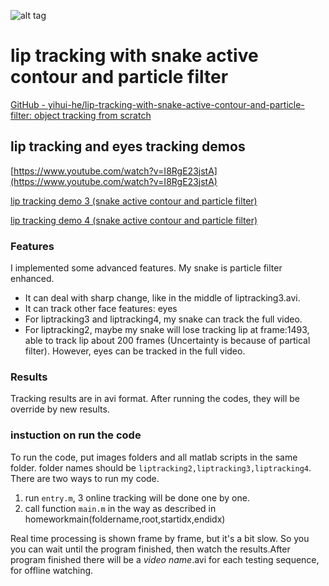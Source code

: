 ![alt tag](https://github.com/yihui-he/proj2/blob/master/pic.png)

# lip tracking with snake active contour and particle filter

[GitHub - yihui-he/lip-tracking-with-snake-active-contour-and-particle-filter: object tracking from scratch](https://github.com/yihui-he/lip-tracking-with-snake-active-contour-and-particle-filter)

## l**ip tracking and eyes tracking demos**

[https://www.youtube.com/watch?v=I8RgE23jstA](https://www.youtube.com/watch?v=I8RgE23jstA)

[lip tracking demo 3 (snake active contour and particle filter)](https://www.youtube.com/watch?v=eLs1CWtxeNA)

[lip tracking demo 4 (snake active contour and particle filter)](https://www.youtube.com/watch?v=_EFEncD310g)

### **Features**

I implemented some advanced features. My snake is particle filter enhanced.

- It can deal with sharp change, like in the middle of liptracking3.avi.
- It can track other face features: eyes
- For liptracking3 and liptracking4, my snake can track the full video.
- For liptracking2, maybe my snake will lose tracking lip at frame:1493, able to track lip about 200 frames (Uncertainty is because of partical filter). However, eyes can be tracked in the full video.

### **Results**

Tracking results are in avi format. After running the codes, they will be override by new results.

### **instuction on run the code**

To run the code, put images folders and all matlab scripts in the same folder. folder names should be `liptracking2,liptracking3,liptracking4`. There are two ways to run my code.

1. run `entry.m`, 3 online tracking will be done one by one.
2. call function `main.m` in the way as described in homeworkmain(foldername,root,startidx,endidx)

Real time processing is shown frame by frame, but it's a bit slow. So you you can wait until the program finished, then watch the results.After program finished there will be a *video name*.avi for each testing sequence, for offline watching.
